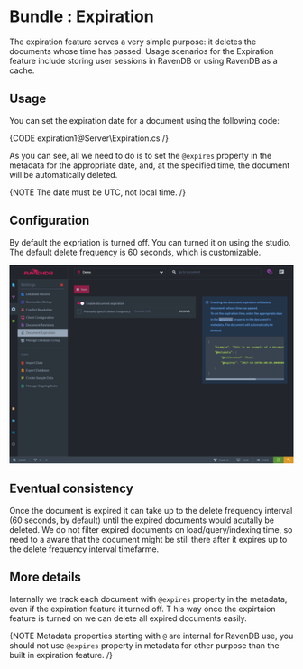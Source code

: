 ﻿# Bundle : Expiration

The expiration feature serves a very simple purpose: it deletes the documents whose time has passed. 
Usage scenarios for the Expiration feature include storing user sessions in RavenDB or using RavenDB as a cache.

## Usage
You can set the expiration date for a document using the following code:

{CODE expiration1@Server\Expiration.cs /}

As you can see, all we need to do is to set the `@expires` property in the metadata for the appropriate date, and, at the specified time, the document will be automatically deleted.

{NOTE The date must be UTC, not local time. /}

## Configuration
By default the expriation is turned off. You can turned it on using the studio. 
The default delete frequency is 60 seconds, which is customizable.

![Configuring expiration feature on the server](images/expiration.png)

## Eventual consistency
Once the document is expired it can take up to the delete frequency interval (60 seconds, by default) until the expired documents would acutally be deleted. 
We do not filter expired documents on load/query/indexing time, so need to a aware that the document might be still there after it expires up to the delete frequency interval timefarme.

## More details
Internally we track each document with `@expires` property in the metadata, even if the expiration feature it turned off. T
his way once the expirtaion feature is turned on we can delete all expired documents easily.

{NOTE Metadata properties starting with `@` are internal for RavenDB use, you should not use `@expires` property in metadata for other purpose than the built in expiration feature. /}
